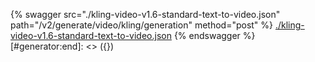 [#generator:start]: <> ({ "template": "openapi" })
{% swagger src="./kling-video-v1.6-standard-text-to-video.json" path="/v2/generate/video/kling/generation" method="post" %}
[./kling-video-v1.6-standard-text-to-video.json](./kling-video-v1.6-standard-text-to-video.json)
{% endswagger %}
[#generator:end]: <> ({})
